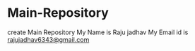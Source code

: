 # Main-Repository
create Main Repository
My Name is Raju jadhav 
My Email id is rajujadhav6343@gmail.com

